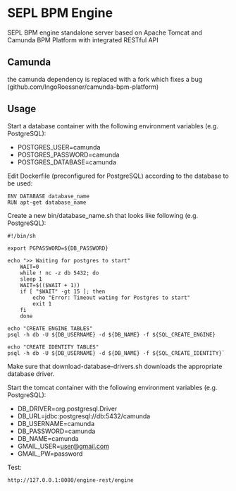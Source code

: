 # SEPL BPM Engine

SEPL BPM engine standalone server based on Apache Tomcat and Camunda BPM Platform with integrated RESTful API

## Camunda
the camunda dependency is replaced with a fork which fixes a bug (github.com/IngoRoessner/camunda-bpm-platform)

## Usage

Start a database container with the following environment variables (e.g. PostgreSQL):
+ POSTGRES_USER=camunda
+ POSTGRES_PASSWORD=camunda
+ POSTGRES_DATABASE=camunda

Edit Dockerfile (preconfigured for PostgreSQL) according to the database to be used:

    ENV DATABASE database_name
    RUN apt-get database_name

Create a new bin/database_name.sh that looks like following (e.g. PostgreSQL):

    #!/bin/sh

    export PGPASSWORD=${DB_PASSWORD}

    echo ">> Waiting for postgres to start"
        WAIT=0
        while ! nc -z db 5432; do
        sleep 1
        WAIT=$(($WAIT + 1))
        if [ "$WAIT" -gt 15 ]; then
            echo "Error: Timeout wating for Postgres to start"
            exit 1
        fi
        done

    echo "CREATE ENGINE TABLES"
    psql -h db -U ${DB_USERNAME} -d ${DB_NAME} -f ${SQL_CREATE_ENGINE}

    echo "CREATE IDENTITY TABLES"
    psql -h db -U ${DB_USERNAME} -d ${DB_NAME} -f ${SQL_CREATE_IDENTITY}`


Make sure that download-database-drivers.sh downloads the appropriate database driver.

Start the tomcat container with the following environment variables (e.g. PostgreSQL):
+ DB_DRIVER=org.postgresql.Driver
+ DB_URL=jdbc:postgresql://db:5432/camunda
+ DB_USERNAME=camunda
+ DB_PASSWORD=camunda
+ DB_NAME=camunda
+ GMAIL_USER=user@gmail.com
+ GMAIL_PW=password

Test:

    http://127.0.0.1:8080/engine-rest/engine